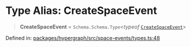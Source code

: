 # Type Alias: CreateSpaceEvent

> **CreateSpaceEvent** = `Schema.Schema.Type`\<*typeof* [`CreateSpaceEvent`](../variables/CreateSpaceEvent.md)\>

Defined in: [packages/hypergraph/src/space-events/types.ts:48](https://github.com/hashirpm/hypergraph/blob/ab4ea1cdb9430798142e0d735aac9d31c2cf0ae0/packages/hypergraph/src/space-events/types.ts#L48)
